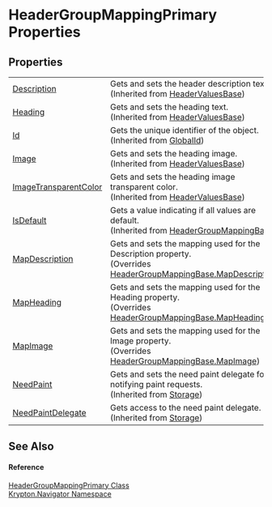 # HeaderGroupMappingPrimary Properties




## Properties
<table>
<tr>
<td><a href="7b3c9acd-61c2-3d23-8c15-ee8393a76ebc.md">Description</a></td>
<td>Gets and sets the header description text.<br />(Inherited from <a href="a63c67bc-fc8e-826d-8f66-bcf381784933.md">HeaderValuesBase</a>)</td></tr>
<tr>
<td><a href="e0248b9e-4cf6-7a8f-a87e-f45d96e7fcfe.md">Heading</a></td>
<td>Gets and sets the heading text.<br />(Inherited from <a href="a63c67bc-fc8e-826d-8f66-bcf381784933.md">HeaderValuesBase</a>)</td></tr>
<tr>
<td><a href="71a6846f-bfb6-fb58-b361-6b43ae0583a8.md">Id</a></td>
<td>Gets the unique identifier of the object.<br />(Inherited from <a href="9ef2ca3a-e03e-8927-105a-2f9a6fbdf849.md">GlobalId</a>)</td></tr>
<tr>
<td><a href="0aeb9974-d108-716f-d8bb-a61129433512.md">Image</a></td>
<td>Gets and sets the heading image.<br />(Inherited from <a href="a63c67bc-fc8e-826d-8f66-bcf381784933.md">HeaderValuesBase</a>)</td></tr>
<tr>
<td><a href="5eac4c59-f3b9-1602-c398-cfe67beb3c94.md">ImageTransparentColor</a></td>
<td>Gets and sets the heading image transparent color.<br />(Inherited from <a href="a63c67bc-fc8e-826d-8f66-bcf381784933.md">HeaderValuesBase</a>)</td></tr>
<tr>
<td><a href="04f93f15-528f-931c-77a6-063c3f30cc7e.md">IsDefault</a></td>
<td>Gets a value indicating if all values are default.<br />(Inherited from <a href="9643b944-e972-23bc-686d-961e1d3df64c.md">HeaderGroupMappingBase</a>)</td></tr>
<tr>
<td><a href="9b62195d-0e44-b1e1-41fc-6142bf879621.md">MapDescription</a></td>
<td>Gets and sets the mapping used for the Description property.<br />(Overrides <a href="a5c29703-4faa-782b-b884-847ea6fc9337.md">HeaderGroupMappingBase.MapDescription</a>)</td></tr>
<tr>
<td><a href="7d65bcda-dd30-3c8f-89cf-0c174a60e296.md">MapHeading</a></td>
<td>Gets and sets the mapping used for the Heading property.<br />(Overrides <a href="1601fccf-68d3-b007-b9da-c584a2fc0f30.md">HeaderGroupMappingBase.MapHeading</a>)</td></tr>
<tr>
<td><a href="ef5081b6-8f60-8996-4a8f-08ee2b93b5ba.md">MapImage</a></td>
<td>Gets and sets the mapping used for the Image property.<br />(Overrides <a href="a6b5353f-d495-9d5e-5046-91851946a853.md">HeaderGroupMappingBase.MapImage</a>)</td></tr>
<tr>
<td><a href="097a0f47-e60c-4bf7-802c-8391c6d8feff.md">NeedPaint</a></td>
<td>Gets and sets the need paint delegate for notifying paint requests.<br />(Inherited from <a href="8406cf55-79a3-e579-4094-be084e489431.md">Storage</a>)</td></tr>
<tr>
<td><a href="879ca7f2-32c5-8581-44f2-c7aee6491db2.md">NeedPaintDelegate</a></td>
<td>Gets access to the need paint delegate.<br />(Inherited from <a href="8406cf55-79a3-e579-4094-be084e489431.md">Storage</a>)</td></tr>
</table>

## See Also


#### Reference
<a href="3149b491-991c-9121-44fc-162e54e6d779.md">HeaderGroupMappingPrimary Class</a>  
<a href="a21ac074-d119-3dc6-bd1c-d3a12c0128bc.md">Krypton.Navigator Namespace</a>  
